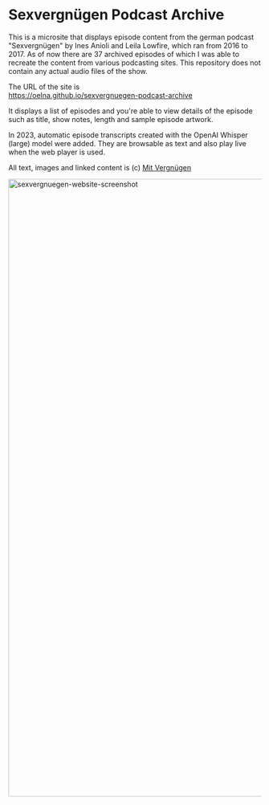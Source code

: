 # Sexvergnügen Podcast Archive

This is a microsite that displays episode content from the german podcast "Sexvergnügen" by Ines Anioli and Leila Lowfire, which ran from 2016 to 2017. As of now there are 37 archived episodes of which I was able to recreate the content from various podcasting sites. This repository does not contain any actual audio files of the show.

The URL of the site is  
https://oelna.github.io/sexvergnuegen-podcast-archive

It displays a list of episodes and you're able to view details of the episode such as title, show notes, length and sample episode artwork.

In 2023, automatic episode transcripts created with the OpenAI Whisper (large) model were added. They are browsable as text and also play live when the web player is used.

All text, images and linked content is (c) [Mit Vergnügen](https://mitvergnuegen.com/kontakt/)

<img width="1230" alt="sexvergnuegen-website-screenshot" src="https://user-images.githubusercontent.com/1279725/125683377-2c9a3701-78d4-4264-8761-3f1be517f836.png">
